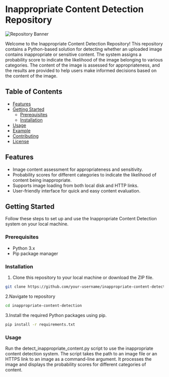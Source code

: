 # Inappropriate Content Detection Repository

![Repository Banner](repository_banner.png)

Welcome to the Inappropriate Content Detection Repository! This repository contains a Python-based solution for detecting whether an uploaded image contains inappropriate or sensitive content. The system assigns a probability score to indicate the likelihood of the image belonging to various categories. The content of the image is assessed for appropriateness, and the results are provided to help users make informed decisions based on the content of the image.

## Table of Contents

- [Features](#features)
- [Getting Started](#getting-started)
  - [Prerequisites](#prerequisites)
  - [Installation](#installation)
- [Usage](#usage)
- [Example](#example)
- [Contributing](#contributing)
- [License](#license)

## Features

- Image content assessment for appropriateness and sensitivity.
- Probability scores for different categories to indicate the likelihood of content being inappropriate.
- Supports image loading from both local disk and HTTP links.
- User-friendly interface for quick and easy content evaluation.

## Getting Started

Follow these steps to set up and use the Inappropriate Content Detection system on your local machine.

### Prerequisites

- Python 3.x
- Pip package manager

### Installation

1. Clone this repository to your local machine or download the ZIP file.

```bash
git clone https://github.com/your-username/inappropriate-content-detection.git
```
2.Navigate to repository

```bash
cd inappropriate-content-detection
```
3.Install the required Python packages using pip.

```bash
pip install -r requirements.txt
```
### Usage

Run the detect_inappropriate_content.py script to use the inappropriate content detection system. 
The script takes the path to an image file or an HTTPS link to an image as a command-line argument. 
It processes the image and displays the probability scores for different categories of content.

